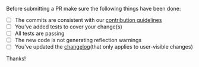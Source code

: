 Before submitting a PR make sure the following things have been done:

- [ ] The commits are consistent with our [contribution guidelines](CONTRIBUTING.md)
- [ ] You've added tests to cover your change(s)
- [ ] All tests are passing
- [ ] The new code is not generating reflection warnings
- [ ] You've updated the [changelog](../CHANGELOG.md)(that only applies to user-visible changes)

Thanks!
